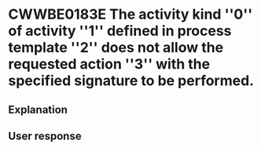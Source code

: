 # CWWBE0183E The activity kind ''0'' of activity ''1'' defined in process template ''2'' does not allow the requested action ''3'' with the specified signature to be performed.

## Explanation

## User response